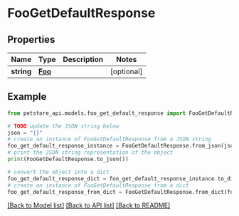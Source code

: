 # FooGetDefaultResponse


## Properties

Name | Type | Description | Notes
------------ | ------------- | ------------- | -------------
**string** | [**Foo**](Foo.md) |  | [optional] 

## Example

```python
from petstore_api.models.foo_get_default_response import FooGetDefaultResponse

# TODO update the JSON string below
json = "{}"
# create an instance of FooGetDefaultResponse from a JSON string
foo_get_default_response_instance = FooGetDefaultResponse.from_json(json)
# print the JSON string representation of the object
print(FooGetDefaultResponse.to_json())

# convert the object into a dict
foo_get_default_response_dict = foo_get_default_response_instance.to_dict()
# create an instance of FooGetDefaultResponse from a dict
foo_get_default_response_from_dict = FooGetDefaultResponse.from_dict(foo_get_default_response_dict)
```
[[Back to Model list]](../README.md#documentation-for-models) [[Back to API list]](../README.md#documentation-for-api-endpoints) [[Back to README]](../README.md)


